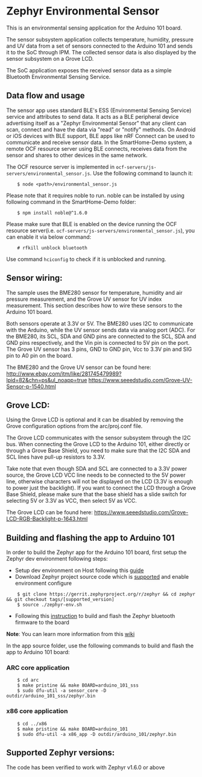 # Zephyr Environmental Sensor

This is an environmental sensing application for the Arduino 101 board.

The sensor subsystem application collects temperature, humidity, pressure and UV
data from a set of sensors connected to the Arduino 101 and sends it to the SoC
through IPM. The collected sensor data is also displayed by the sensor subsystem
on a Grove LCD.

The SoC application exposes the received sensor data as a simple Bluetooth
Environmental Sensing Service.

## Data flow and usage
The sensor app uses standard BLE's ESS (Environmental Sensing Service) service and attributes to send data. It acts as a BLE peripheral device advertising itself as a "Zephyr Environmental Sensor" that any client can scan, connect and have the data via "read" or "notify" methods. On Android or iOS devices with BLE support, BLE apps like nRF Connect can be used to communicate and receive sensor data. In the SmartHome-Demo system, a remote OCF resource server using BLE connects, receives data from the sensor and shares to other devices in the same network.

The OCF resource server is implemented in `ocf-servers/js-servers/environmental_sensor.js`. Use the following command to launch it:
```
    $ node <path>/environmental_sensor.js
```

Please note that it requires noble to run. noble can be installed by using following command in the SmartHome-Demo folder:
```
    $ npm install noble@^1.6.0
```
Please make sure that BLE is enabled on the device running the OCF resource server(i.e. `ocf-servers/js-servers/environmental_sensor.js`), you can enable it via below command:
```
    # rfkill unblock bluetooth
```
Use command `hciconfig` to check if it is unblocked and running.

## Sensor wiring:

The sample uses the BME280 sensor for temperature, humidity and air pressure
measurement, and the Grove UV sensor for UV index measurement. This section
describes how to wire these sensors to the Arduino 101 board.

Both sensors operate at 3.3V or 5V. The BME280 uses I2C to communicate with
the Arduino, while the UV sensor sends data via analog port (ADC). For the
BME280, its SCL, SDA and GND pins are connected to the SCL, SDA and GND pins
respectively, and the Vin pin is connected to 5V pin on the port. The Grove
UV sensor has 3 pins, GND to GND pin, Vcc to 3.3V pin and SIG pin to A0 pin
on the board.

The BME280 and the Grove UV sensor can be found here:
http://www.ebay.com/itm/like/281745479989?lpid=82&chn=ps&ul_noapp=true
https://www.seeedstudio.com/Grove-UV-Sensor-p-1540.html

## Grove LCD:

Using the Grove LCD is optional and it can be disabled by removing the Grove
configuration options from the arc/proj.conf file.

The Grove LCD communicates with the sensor subsystem through the I2C bus. When
connecting the Grove LCD to the Arduino 101, either directly or through a Grove
Base Shield, you need to make sure that the I2C SDA and SCL lines have pull-up
resistors to 3.3V.

Take note that even though SDA and SCL are connected to a 3.3V power source, the
Grove LCD VCC line needs to be connected to the 5V power line, otherwise
characters will not be displayed on the LCD (3.3V is enough to power just the
backlight). If you want to connect the LCD through a Grove Base Shield, please make sure
that the base shield has a slide switch for selecting 5V or 3.3V as VCC, then select
5V as VCC.

The Grove LCD can be found here:
https://www.seeedstudio.com/Grove-LCD-RGB-Backlight-p-1643.html

## Building and flashing the app to Arduino 101
In order to build the Zephyr app for the Arduino 101 board, first setup the
Zephyr dev environment following steps:
* Setup dev environment on Host following this [guide](https://www.zephyrproject.org/doc/getting_started/getting_started.html)
* Download Zephyr project source code which is [supported](#supported-zephyr-versions) and enable environment configure
```
    $ git clone https://gerrit.zephyrproject.org/r/zephyr && cd zephyr && git checkout tags/[supported_version]
    $ source ./zephyr-env.sh
```
* Following this [instruction](https://wiki.zephyrproject.org/view/Arduino_101#Bluetooth_firmware_for_the_Arduino_101) to build and flash the Zephyr bluetooth firmware to the board

**Note**: You can learn more information from this [wiki](https://wiki.zephyrproject.org/view/Arduino_101)

In the app source folder, use the following commands to build and flash the app
to Arduino 101 board:

### ARC core application
```
    $ cd arc
    $ make pristine && make BOARD=arduino_101_sss
    $ sudo dfu-util -a sensor_core -D outdir/arduino_101_sss/zephyr.bin
```

### x86 core application
```
    $ cd ../x86
    $ make pristine && make BOARD=arduino_101
    $ sudo dfu-util -a x86_app -D outdir/arduino_101/zephyr.bin
```

## Supported Zephyr versions:
The code has been verified to work with Zephyr v1.6.0 or above
